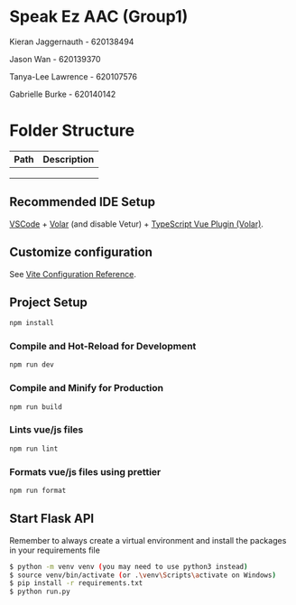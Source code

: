 # Speak Ez AAC (Group1)

<p>Kieran Jaggernauth - 620138494</p> 
<p>Jason Wan - 620139370</p>
<p>Tanya-Lee Lawrence - 620107576</p>
<p>Gabrielle Burke - 620140142</p>

# Folder Structure
| Path | Description |
|------|-------------|
|      |             |
|      |             |
|      |             |


## Recommended IDE Setup

[VSCode](https://code.visualstudio.com/) + [Volar](https://marketplace.visualstudio.com/items?itemName=johnsoncodehk.volar) (and disable Vetur) + [TypeScript Vue Plugin (Volar)](https://marketplace.visualstudio.com/items?itemName=johnsoncodehk.vscode-typescript-vue-plugin).

## Customize configuration

See [Vite Configuration Reference](https://vitejs.dev/config/).

## Project Setup

```sh
npm install
```

### Compile and Hot-Reload for Development

```sh
npm run dev
```

### Compile and Minify for Production

```sh
npm run build
```

### Lints vue/js files

```sh
npm run lint
```

### Formats vue/js files using prettier

```sh
npm run format
```

## Start Flask API

Remember to always create a virtual environment and install the packages in your requirements file

```bash
$ python -m venv venv (you may need to use python3 instead)
$ source venv/bin/activate (or .\venv\Scripts\activate on Windows)
$ pip install -r requirements.txt 
$ python run.py
```
